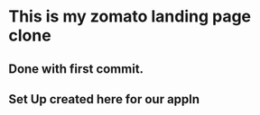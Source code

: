 # This is my zomato landing page clone

## Done with first commit.

## Set Up created here for our appln